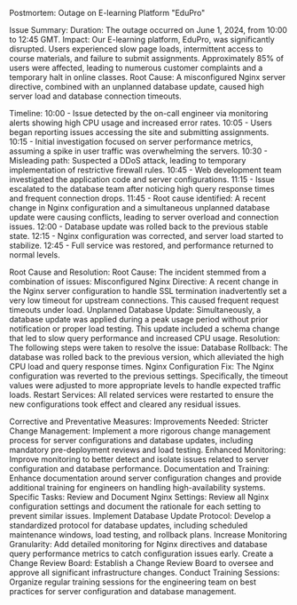 Postmortem: Outage on E-learning Platform "EduPro"

Issue Summary:
Duration: The outage occurred on June 1, 2024, from 10:00 to 12:45 GMT.
Impact: Our E-learning platform, EduPro, was significantly disrupted. Users experienced slow page loads, intermittent access to course materials, and failure to submit assignments. Approximately 85% of users were affected, leading to numerous customer complaints and a temporary halt in online classes.
Root Cause: A misconfigured Nginx server directive, combined with an unplanned database update, caused high server load and database connection timeouts.

Timeline:
10:00 - Issue detected by the on-call engineer via monitoring alerts showing high CPU usage and increased error rates.
10:05 - Users began reporting issues accessing the site and submitting assignments.
10:15 - Initial investigation focused on server performance metrics, assuming a spike in user traffic was overwhelming the servers.
10:30 - Misleading path: Suspected a DDoS attack, leading to temporary implementation of restrictive firewall rules.
10:45 - Web development team investigated the application code and server configurations.
11:15 - Issue escalated to the database team after noticing high query response times and frequent connection drops.
11:45 - Root cause identified: A recent change in Nginx configuration and a simultaneous unplanned database update were causing conflicts, leading to server overload and connection issues.
12:00 - Database update was rolled back to the previous stable state.
12:15 - Nginx configuration was corrected, and server load started to stabilize.
12:45 - Full service was restored, and performance returned to normal levels.

Root Cause and Resolution:
Root Cause: The incident stemmed from a combination of issues:
Misconfigured Nginx Directive: A recent change in the Nginx server configuration to handle SSL termination inadvertently set a very low timeout for upstream connections. This caused frequent request timeouts under load.
Unplanned Database Update: Simultaneously, a database update was applied during a peak usage period without prior notification or proper load testing. This update included a schema change that led to slow query performance and increased CPU usage.
Resolution: The following steps were taken to resolve the issue:
Database Rollback: The database was rolled back to the previous version, which alleviated the high CPU load and query response times.
Nginx Configuration Fix: The Nginx configuration was reverted to the previous settings. Specifically, the timeout values were adjusted to more appropriate levels to handle expected traffic loads.
Restart Services: All related services were restarted to ensure the new configurations took effect and cleared any residual issues.

Corrective and Preventative Measures:
Improvements Needed:
Stricter Change Management: Implement a more rigorous change management process for server configurations and database updates, including mandatory pre-deployment reviews and load testing.
Enhanced Monitoring: Improve monitoring to better detect and isolate issues related to server configuration and database performance.
Documentation and Training: Enhance documentation around server configuration changes and provide additional training for engineers on handling high-availability systems.
Specific Tasks:
Review and Document Nginx Settings: Review all Nginx configuration settings and document the rationale for each setting to prevent similar issues.
Implement Database Update Protocol: Develop a standardized protocol for database updates, including scheduled maintenance windows, load testing, and rollback plans.
Increase Monitoring Granularity: Add detailed monitoring for Nginx directives and database query performance metrics to catch configuration issues early.
Create a Change Review Board: Establish a Change Review Board to oversee and approve all significant infrastructure changes.
Conduct Training Sessions: Organize regular training sessions for the engineering team on best practices for server configuration and database management.

